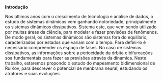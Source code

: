 **Introdução**


Nos últimos anos com o crescimento de tecnologia e análise de dados, o estudo de sistemas dinâmicos vem ganhando notoriedade, principalmente os sistemas dinâmicos dissipativos. Sistema este, que vem sendo utilizado por muitas áreas da ciência, para modelar e fazer previsões de fenômenos. De modo geral, os sistemas dinâmicos são sistemas fora do equilibrio, caracterizados por estados que variam com o tempo. Para defini-lo é necessário compreender os espaço de fases. No caso de sistemas dissipativos, as informações sobre a periocidade da órbita e bifurcações soa fundamentais para fazer as previsões através da dinamica. Neste trabalho, estaremos propondo o estudo do mapeamento bidimensional de RulKov, para descrever o potencial de menbrana neural, estudando os atratores e suas evoluções.  

